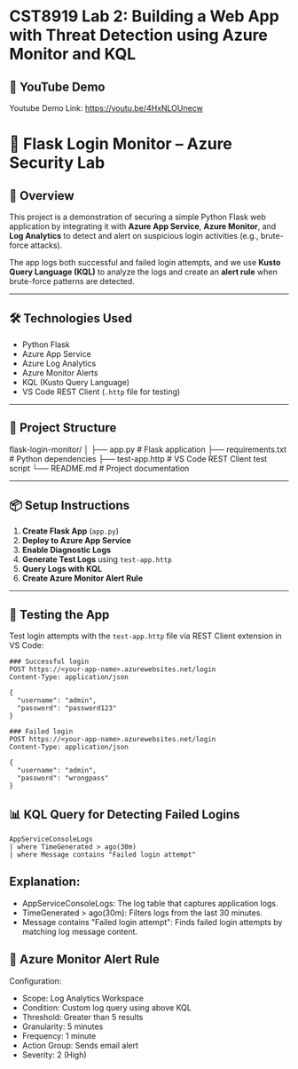 # CST8919 Lab 2: Building a Web App with Threat Detection using Azure Monitor and KQL

## 🎥 YouTube Demo

Youtube Demo Link: https://youtu.be/4HxNLOUnecw 


# 🔐 Flask Login Monitor – Azure Security Lab

## 🚀 Overview

This project is a demonstration of securing a simple Python Flask web application by integrating it with **Azure App Service**, **Azure Monitor**, and **Log Analytics** to detect and alert on suspicious login activities (e.g., brute-force attacks).

The app logs both successful and failed login attempts, and we use **Kusto Query Language (KQL)** to analyze the logs and create an **alert rule** when brute-force patterns are detected.

---

## 🛠️ Technologies Used

- Python Flask
- Azure App Service
- Azure Log Analytics
- Azure Monitor Alerts
- KQL (Kusto Query Language)
- VS Code REST Client (`.http` file for testing)

---

## 📂 Project Structure

flask-login-monitor/
│
├── app.py # Flask application
├── requirements.txt # Python dependencies
├── test-app.http # VS Code REST Client test script
└── README.md # Project documentation


---

## 📦 Setup Instructions

1. **Create Flask App** (`app.py`)
2. **Deploy to Azure App Service**
3. **Enable Diagnostic Logs**
4. **Generate Test Logs** using `test-app.http`
5. **Query Logs with KQL**
6. **Create Azure Monitor Alert Rule**

---

## 🧪 Testing the App

Test login attempts with the `test-app.http` file via REST Client extension in VS Code:

```http
### Successful login
POST https://<your-app-name>.azurewebsites.net/login
Content-Type: application/json

{
  "username": "admin",
  "password": "password123"
}

### Failed login
POST https://<your-app-name>.azurewebsites.net/login
Content-Type: application/json

{
  "username": "admin",
  "password": "wrongpass"
}
```

## 📊 KQL Query for Detecting Failed Logins

```
AppServiceConsoleLogs
| where TimeGenerated > ago(30m)
| where Message contains "Failed login attempt"
```
## Explanation:

- AppServiceConsoleLogs: The log table that captures application logs.
- TimeGenerated > ago(30m): Filters logs from the last 30 minutes.
- Message contains "Failed login attempt": Finds failed login attempts by matching log message content.

## 🚨 Azure Monitor Alert Rule

Configuration:

- Scope: Log Analytics Workspace
- Condition:
Custom log query using above KQL
- Threshold: Greater than 5 results
- Granularity: 5 minutes
- Frequency: 1 minute
- Action Group: Sends email alert
- Severity: 2 (High)
